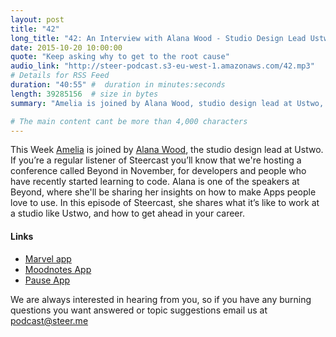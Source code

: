 ```yaml
---
layout: post
title: "42"
long_title: "42: An Interview with Alana Wood - Studio Design Lead Ustwo "
date: 2015-10-20 10:00:00
quote: "Keep asking why to get to the root cause"
audio_link: "http://steer-podcast.s3-eu-west-1.amazonaws.com/42.mp3"
# Details for RSS Feed
duration: "40:55" #  duration in minutes:seconds
length: 39285156  # size in bytes
summary: "Amelia is joined by Alana Wood, studio design lead at Ustwo, who discusses how to get ahead in your career and make apps people love to use."

# The main content cant be more than 4,000 characters
---
```

This Week [Amelia](@ameliahumfress) is joined by [Alana Wood](@missalanawood), the studio design lead at Ustwo. If you’re a regular listener of Steercast you’ll know that we're hosting a conference called Beyond in November, for developers and people who have recently started learning to code. Alana is one of the speakers at Beyond, where she'll be sharing her insights on how to make Apps people love to use. In this episode of Steercast, she shares what it’s like to work at a studio like Ustwo, and how to get ahead in your career.  

#### Links
- [Marvel app](https://marvelapp.com/)
- [Moodnotes App](https://itunes.apple.com/us/app/moodnotes-thought-journal/id1019230398?mt=8)
- [Pause App](https://itunes.apple.com/us/app/pause-relaxation-at-your-fingertip/id991764216?mt=8)

We are always interested in hearing from you, so if you have any burning questions you want answered or topic suggestions email us at [podcast@steer.me](mailto:podcast@steer.me)
